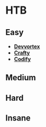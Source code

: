 # HTB

## Easy

- **[Devvortex](./HTB/Machine/Devvortex)**
- **[Crafty](./HTB/Machine/Crafty)**
- **[Codify](./HTB/Machine/Codify)**
## Medium

## Hard

## Insane
